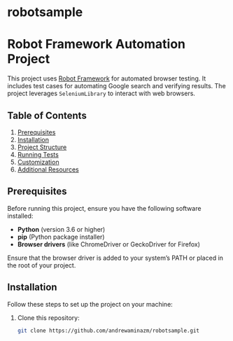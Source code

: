﻿# robotsample
# Robot Framework Automation Project

This project uses [Robot Framework](https://robotframework.org/) for automated browser testing. It includes test cases for automating Google search and verifying results. The project leverages `SeleniumLibrary` to interact with web browsers.

## Table of Contents
1. [Prerequisites](#prerequisites)
2. [Installation](#installation)
3. [Project Structure](#project-structure)
4. [Running Tests](#running-tests)
5. [Customization](#customization)
6. [Additional Resources](#additional-resources)

## Prerequisites

Before running this project, ensure you have the following software installed:

- **Python** (version 3.6 or higher)
- **pip** (Python package installer)
- **Browser drivers** (like ChromeDriver or GeckoDriver for Firefox)

Ensure that the browser driver is added to your system’s PATH or placed in the root of your project.

## Installation

Follow these steps to set up the project on your machine:

1. Clone this repository:
   ```bash
   git clone https://github.com/andrewaminazm/robotsample.git
  
